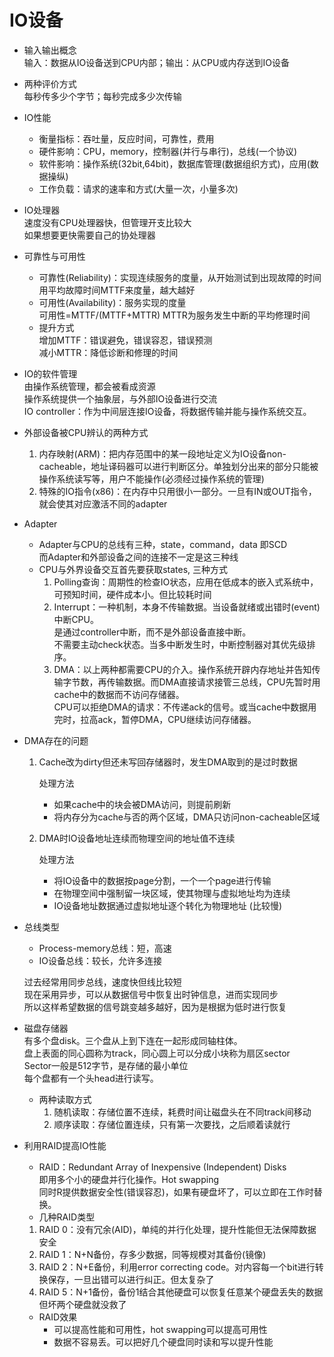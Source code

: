 # IO设备

* 输入输出概念  
输入：数据从IO设备送到CPU内部；输出：从CPU或内存送到IO设备

* 两种评价方式  
每秒传多少个字节；每秒完成多少次传输

* IO性能
  * 衡量指标：吞吐量，反应时间，可靠性，费用
  * 硬件影响：CPU，memory，控制器(并行与串行)，总线(一个协议)
  * 软件影响：操作系统(32bit,64bit)，数据库管理(数据组织方式)，应用(数据操纵)
  * 工作负载：请求的速率和方式(大量一次，小量多次)

* IO处理器  
速度没有CPU处理器快，但管理开支比较大  
如果想要更快需要自己的协处理器  



* 可靠性与可用性
    * 可靠性(Reliability)：实现连续服务的度量，从开始测试到出现故障的时间  
    用平均故障时间MTTF来度量，越大越好
    * 可用性(Availability)：服务实现的度量  
    可用性=MTTF/(MTTF+MTTR)   MTTR为服务发生中断的平均修理时间
    * 提升方式  
    增加MTTF：错误避免，错误容忍，错误预测  
    减小MTTR：降低诊断和修理的时间


* IO的软件管理  
    由操作系统管理，都会被看成资源  
    操作系统提供一个抽象层，与外部IO设备进行交流  
    IO controller：作为中间层连接IO设备，将数据传输并能与操作系统交互。 

* 外部设备被CPU辨认的两种方式
    1. 内存映射(ARM)：把内存范围中的某一段地址定义为IO设备non-cacheable，地址译码器可以进行判断区分。单独划分出来的部分只能被操作系统读写等，用户不能操作(必须经过操作系统的管理)
    2. 特殊的IO指令(x86)：在内存中只用很小一部分。一旦有IN或OUT指令，就会使其对应激活不同的adapter

* Adapter
    * Adapter与CPU的总线有三种，state，command，data 即SCD  
    而Adapter和外部设备之间的连接不一定是这三种线
    * CPU与外界设备交互首先要获取states, 三种方式
        1. Polling查询：周期性的检查IO状态，应用在低成本的嵌入式系统中，可预知时间，硬件成本小。但比较耗时间
        2. Interrupt：一种机制，本身不传输数据。当设备就绪或出错时(event)中断CPU。  
        是通过controller中断，而不是外部设备直接中断。  
        不需要主动check状态。当多中断发生时，中断控制器对其优先级排序。
        3. DMA：以上两种都需要CPU的介入。操作系统开辟内存地址并告知传输字节数，再传输数据。而DMA直接请求接管三总线，CPU先暂时用cache中的数据而不访问存储器。  
    CPU可以拒绝DMA的请求：不传递ack的信号。或当cache中数据用完时，拉高ack，暂停DMA，CPU继续访问存储器。


* DMA存在的问题  
    1. Cache改为dirty但还未写回存储器时，发生DMA取到的是过时数据  

        处理方法
        * 如果cache中的块会被DMA访问，则提前刷新
        * 将内存分为cache与否的两个区域，DMA只访问non-cacheable区域

    2. DMA时IO设备地址连续而物理空间的地址值不连续

        处理方法
       * 将IO设备中的数据按page分割，一个一个page进行传输
       * 在物理空间中强制留一块区域，使其物理与虚拟地址均为连续
       * IO设备地址数据通过虚拟地址逐个转化为物理地址 (比较慢)


* 总线类型
    * Process-memory总线：短，高速
    * IO设备总线：较长，允许多连接  

    过去经常用同步总线，速度快但线比较短  
    现在采用异步，可以从数据信号中恢复出时钟信息，进而实现同步  
    所以这样希望数据的信号跳变越多越好，因为是根据为低时进行恢复


* 磁盘存储器  
有多个盘disk。三个盘从上到下连在一起形成同轴柱体。  
盘上表面的同心圆称为track，同心圆上可以分成小块称为扇区sector  
Sector一般是512字节，是存储的最小单位  
每个盘都有一个头head进行读写。  

  * 两种读取方式
    1. 随机读取：存储位置不连续，耗费时间让磁盘头在不同track间移动
    2. 顺序读取：存储位置连续，只有第一次要找，之后顺着读就行


* 利用RAID提高IO性能  
    * RAID：Redundant Array of Inexpensive (Independent) Disks  
    即用多个小的硬盘并行化操作。Hot swapping  
    同时R提供数据安全性(错误容忍)，如果有硬盘坏了，可以立即在工作时替换。
    * 几种RAID类型
    1. RAID 0：没有冗余(AID)，单纯的并行化处理，提升性能但无法保障数据安全
    2. RAID 1：N+N备份，存多少数据，同等规模对其备份(镜像)
    3. RAID 2：N+E备份，利用error correcting code。对内容每一个bit进行转换保存，一旦出错可以进行纠正。但太复杂了
    4. RAID 5：N+1备份，备份1结合其他硬盘可以恢复任意某个硬盘丢失的数据但坏两个硬盘就没救了
    * RAID效果
        * 可以提高性能和可用性，hot swapping可以提高可用性
        * 数据不容易丢。可以把好几个硬盘同时读和写以提升性能









